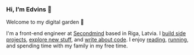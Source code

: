 ### Hi, I’m Edvins 👋

Welcome to my digital garden 🌱

I'm a front-end engineer at [Secondmind](https://www.secondmind.ai/) based in Riga, Latvia. I [build side projects](https://edvins.io/projects), [explore new stuff](https://edvins.io/self-education), and [write about code](https://edvins.io/blog). I enjoy [reading](https://edvins.io/books), [running](https://www.strava.com/athletes/29502472), and spending time with my family in my free time.
